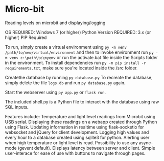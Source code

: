 # Micro-bit
Reading levels on microbit and displaying/logging

OS REQUIRED: Windows 7 (or higher)
Python Version REQUIRED: 3.x (or higher)
PIP Required

To run, simply create a virtual environment using `py -m venv /path/to/new/virtual/environment` 
and then to invoke environment run `py -m venv c:\path\to\myenv` or run the activate.bat file inside the Scripts folder in the environment.
To install dependencies run `py -m pip install -r requirements.txt`, make sure you're located inside the /src folder.

Createthe database by running `py database.py`
To recreate the database, simply delete the file `logs.db` and run `py database.py` again.

Start the webserver using `py app.py` or `flask run`.

The included shell.py is a Python file to interact with the database using raw SQL inputs.

Features include:
  Temperature and light level readings from Microbit using USB serial.
  Displaying these readings on a webapp created through Python using Flask.
  Updating information in realtime using flask-socketio for websocket and jQuery for client development.
  Logging high values and every hour to a database created using sqlite3 for python.
  Alerting user when high temperature or light level is read.
  Possibility to use any async-mode (gevent default).
  Displays latency between server and client.
  Simple user-interace for ease of use with buttons to navigate through pages.
